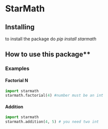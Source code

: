 # StarMath
## Installing
to install the package do *pip install starmath*
## How to use this package**
### Examples
#### Factorial N
``` py
import starmath
starmath.factorial(4) #number must be an int
```

#### Addition
``` py
import starmath
starmath.addition(4, 5) # you need two int
```